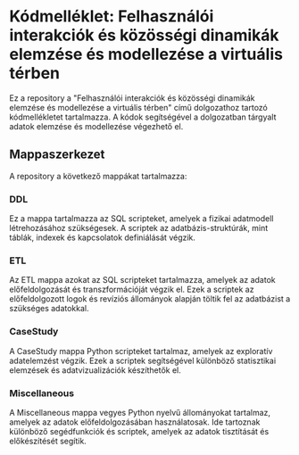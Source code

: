 # Kódmelléklet: Felhasználói interakciók és közösségi dinamikák elemzése és modellezése a virtuális térben

Ez a repository a "Felhasználói interakciók és közösségi dinamikák elemzése és modellezése a virtuális térben" című dolgozathoz tartozó kódmellékletet tartalmazza. A kódok segítségével a dolgozatban tárgyalt adatok elemzése és modellezése végezhető el.

## Mappaszerkezet

A repository a következő mappákat tartalmazza:

### DDL

Ez a mappa tartalmazza az SQL scripteket, amelyek a fizikai adatmodell létrehozásához szükségesek. A scriptek az adatbázis-struktúrák, mint táblák, indexek és kapcsolatok definiálását végzik.

### ETL

Az ETL mappa azokat az SQL scripteket tartalmazza, amelyek az adatok előfeldolgozását és transzformációját végzik el. Ezek a scriptek az előfeldolgozott logok és revíziós állományok alapján töltik fel az adatbázist a szükséges adatokkal.

### CaseStudy

A CaseStudy mappa Python scripteket tartalmaz, amelyek az exploratív adatelemzést végzik. Ezek a scriptek segítségével különböző statisztikai elemzések és adatvizualizációk készíthetők el.

### Miscellaneous

A Miscellaneous mappa vegyes Python nyelvű állományokat tartalmaz, amelyek az adatok előfeldolgozásában használatosak. Ide tartoznak különböző segédfunkciók és scriptek, amelyek az adatok tisztítását és előkészítését segítik.

